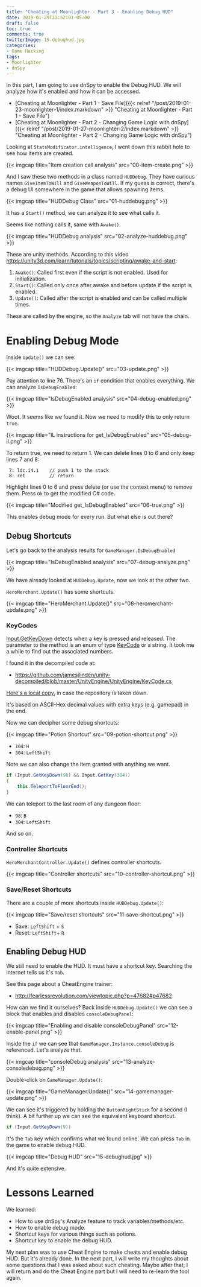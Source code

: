 ```yaml
---
title: "Cheating at Moonlighter - Part 3 - Enabling Debug HUD"
date: 2019-01-29T22:52:01-05:00
draft: false
toc: true
comments: true
twitterImage: 15-debughud.jpg
categories:
- Game Hacking
tags:
- Moonlighter
- dnSpy
---
```


In this part, I am going to use dnSpy to enable the Debug HUD. We will analyze how it's enabled and how it can be accessed.

* [Cheating at Moonlighter - Part 1 - Save File]({{< relref "/post/2019-01-23-moonlighter-1/index.markdown" >}} "Cheating at Moonlighter - Part 1 - Save File")
* [Cheating at Moonlighter - Part 2 - Changing Game Logic with dnSpy]({{< relref "/post/2019-01-27-moonlighter-2/index.markdown" >}} "Cheating at Moonlighter - Part 2 - Changing Game Logic with dnSpy")

<!--more-->

Looking at `StatsModificator.intelligence`, I went down this rabbit hole to see how items are created.

{{< imgcap title="Item creation call analysis" src="00-item-create.png" >}}

And I saw these two methods in a class named `HUDDebug`. They have curious names `GiveItemToWill` and `GiveWeaponToWill`. If my guess is correct, there's a debug UI somewhere in the game that allows spawning items.

{{< imgcap title="HUDDebug Class" src="01-huddebug.png" >}}

It has a `Start()` method, we can analyze it to see what calls it.

Seems like nothing calls it, same with `Awake()`.

{{< imgcap title="HUDDebug analysis" src="02-analyze-huddebug.png" >}}

These are unity methods. According to this video https://unity3d.com/learn/tutorials/topics/scripting/awake-and-start:

1. `Awake()`: Called first even if the script is not enabled. Used for initialization.
2. `Start()`: Called only once after awake and before update if the script is enabled.
3. `Update()`: Called after the script is enabled and can be called multiple times.

These are called by the engine, so the `Analyze` tab will not have the chain.

# Enabling Debug Mode
Inside `Update()` we can see:

{{< imgcap title="HUDDebug.Update()" src="03-update.png" >}}

Pay attention to line 76. There's an `if` condition that enables everything. We can analyze `IsDebugEnabled`:

{{< imgcap title="IsDebugEnabled analysis" src="04-debug-enabled.png" >}}

Woot. It seems like we found it. Now we need to modify this to only return `true`.

{{< imgcap title="IL instructions for get_IsDebugEnabled" src="05-debug-il.png" >}}

To return true, we need to return 1. We can delete lines 0 to 6 and only keep lines 7 and 8:

```
 7: ldc.i4.1    // push 1 to the stack
 8: ret         // return
```

Highlight lines 0 to 6 and press delete (or use the context menu) to remove them. Press `Ok` to get the modified C# code.

{{< imgcap title="Modified get_IsDebugEnabled" src="06-true.png" >}}

This enables debug mode for every run. But what else is out there?

## Debug Shortcuts
Let's go back to the analysis results for `GameManager.IsDebugEnabled`

{{< imgcap title="IsDebugEnabled analysis" src="07-debug-analyze.png" >}}

We have already looked at `HUDDebug.Update`, now we look at the other two.

`HeroMerchant.Update()` has some shortcuts.

{{< imgcap title="HeroMerchant.Update()" src="08-heromerchant-update.png" >}}

### KeyCodes
[Input.GetKeyDown](https://docs.unity3d.com/ScriptReference/Input.GetKeyDown.html) detects when a key is pressed and released. The parameter to the method is an enum of type [KeyCode](https://docs.unity3d.com/ScriptReference/KeyCode.html) or a string. It took me a while to find out the associated numbers.

I found it in the decompiled code at:

* https://github.com/jamesjlinden/unity-decompiled/blob/master/UnityEngine/UnityEngine/KeyCode.cs

[Here's a local copy](KeyCode.cs), in case the repository is taken down.

It's based on ASCII-Hex decimal values with extra keys (e.g. gamepad) in the end.

Now we can decipher some debug shortcuts:

{{< imgcap title="Potion Shortcut" src="09-potion-shortcut.png" >}}

* `104`: `H`
* `304`: `LeftShift`

Note we can also change the item granted with anything we want.

``` cs
if (Input.GetKeyDown(98) && Input.GetKey(304))
{
    this.TeleportToFloorEnd();
}
```

We can teleport to the last room of any dungeon floor:

* `98`: `B`
* `304`: `LeftShift`

And so on.

### Controller Shortcuts
`HeroMerchantController.Update()` defines controller shortcuts.

{{< imgcap title="Controller shortcuts" src="10-controller-shortcut.png" >}}

### Save/Reset Shortcuts
There are a couple of more shortcuts inside `HUDDebug.Update()`:

{{< imgcap title="Save/reset shortcuts" src="11-save-shortcut.png" >}}

* Save: `LeftShift` + `S`
* Reset: `LeftShift`+ `R`

## Enabling Debug HUD
We still need to enable the HUD. It must have a shortcut key. Searching the internet tells us it's `Tab`.

See this page about a CheatEngine trainer:

* http://fearlessrevolution.com/viewtopic.php?p=47682#p47682

How can we find it ourselves? Back inside `HUDDebug.Update()` we can see a block that enables and disables `consoleDebugPanel`:

{{< imgcap title="Enabling and disable consoleDebugPanel" src="12-enable-panel.png" >}}

Inside the `if` we can see that `GameManager.Instance.consoleDebug` is referenced. Let's analyze that.

{{< imgcap title="consoleDebug  analysis" src="13-analyze-consoledebug.png" >}}

Double-click on `GameManager.Update()`:

{{< imgcap title="GameManager.Update()" src="14-gamemanager-update.png" >}}

We can see it's triggered by holding the `ButtonRightStick` for a second (I think). A bit further up we can see the equivalent keyboard shortcut.

``` cs
if (Input.GetKeyDown(9))
```

It's the `Tab` key which confirms what we found online. We can press `Tab` in the game to enable debug HUD.

{{< imgcap title="Debug HUD" src="15-debughud.jpg" >}}

And it's quite extensive.

# Lessons Learned
We learned:

* How to use dnSpy's Analyze feature to track variables/methods/etc.
* How to enable debug mode.
* Shortcut keys for various things such as potions.
* Shortcut key to enable the debug HUD.

My next plan was to use Cheat Engine to make cheats and enable debug HUD. But it's already done. In the next part, I will write my thoughts about some questions that I was asked about such cheating. Maybe after that, I will return and do the Cheat Engine part but I will need to re-learn the tool again.